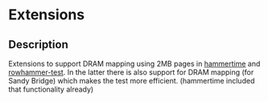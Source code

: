 # Extensions

## Description

Extensions to support DRAM mapping using 2MB pages in [hammertime](https://github.com/vusec/hammertime/) and [rowhammer-test](https://github.com/google/rowhammer-test/). In the latter there is also support for DRAM mapping (for Sandy Bridge) which makes the test more efficient. (hammertime included that functionality already)